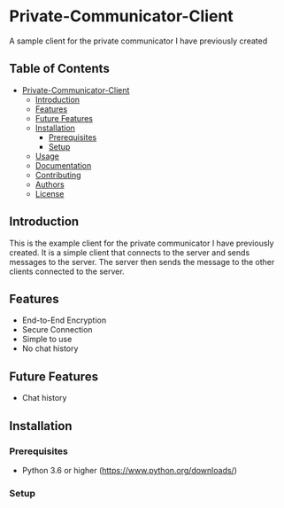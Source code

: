 # Private-Communicator-Client
A sample client for the private communicator I have previously created

## Table of Contents
- [Private-Communicator-Client](#private-communicator-client)
    - [Introduction](#introduction)
    - [Features](#features)
    - [Future Features](#future-features)
    - [Installation](#installation)
        - [Prerequisites](#prerequisites)
        - [Setup](#setup)
    - [Usage](#usage)
    - [Documentation](#documentation)
    - [Contributing](#contributing)
    - [Authors](#authors)
    - [License](#license)

## Introduction

This is the example client for the private communicator I have previously created. It is a simple client that connects to the server and sends messages to the server. The server then sends the message to the other clients connected to the server.

## Features
- End-to-End Encryption
- Secure Connection
- Simple to use
- No chat history

## Future Features

- Chat history

## Installation

### Prerequisites

- Python 3.6 or higher (https://www.python.org/downloads/)

### Setup
